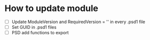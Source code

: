 # How to update module
- [ ] Update ModuleVersion and RequiredVersion = '' in every .psd1 file
- [ ] Set GUID in .psd1 files
- [ ] PSD add functions to export